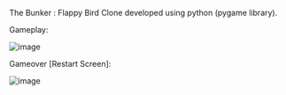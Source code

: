 The Bunker : Flappy Bird Clone developed using python (pygame library).

Gameplay:

![image](https://user-images.githubusercontent.com/104121811/215494114-c983fc7a-0d4b-4bf4-b352-8a35b54435f3.png)

Gameover [Restart Screen]:

![image](https://user-images.githubusercontent.com/104121811/215494156-af1ce691-36ed-4a1f-be63-a7dabdfa6b3e.png)
